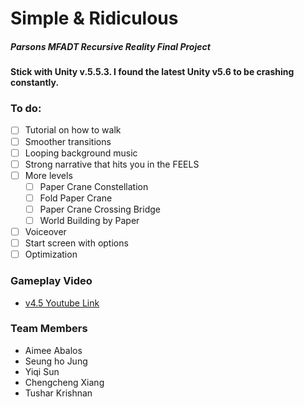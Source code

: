 # Simple & Ridiculous
##### Parsons MFADT Recursive Reality Final Project

#### Stick with Unity v.5.5.3. I found the latest Unity v5.6 to be crashing constantly.

### To do:
- [ ] Tutorial on how to walk
- [ ] Smoother transitions
- [ ] Looping background music
- [ ] Strong narrative that hits you in the FEELS
- [ ] More levels
	- [ ] Paper Crane Constellation
	- [ ] Fold Paper Crane
	- [ ] Paper Crane Crossing Bridge
	- [ ] World Building by Paper
- [ ] Voiceover
- [ ] Start screen with options
- [ ] Optimization

### Gameplay Video
* [v4.5 Youtube Link](https://youtu.be/mzsn_v6QYa4)

### Team Members
* Aimee Abalos
* Seung ho Jung
* Yiqi Sun
* Chengcheng Xiang
* Tushar Krishnan
